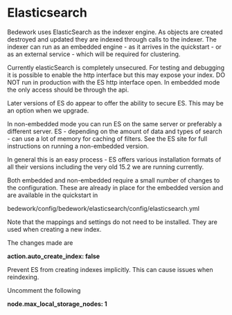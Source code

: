 # Elasticsearch 
Bedework uses ElasticSearch as the indexer engine. As objects are created destroyed and updated they are indexed through calls to the indexer. The indexer can run as an embedded engine - as it arrives in the quickstart - or as an external service - which will be required for clustering.

Currently elasticSearch is completely unsecured. For testing and debugging it is possible to enable the http interface but this may expose your index. DO NOT run in production with the ES http interface open. In embedded mode the only access should be through the api.

Later versions of ES do appear to offer the ability to secure ES. This may be an option when we upgrade.

In non-embedded mode you can run ES on the same server or preferably a different server. ES - depending on the amount of data and types of search - can use a lot of memory for caching of filters. See the ES site for full instructions on running a non-embedded version.

In general this is an easy process - ES offers various installation formats of all their versions including the very old 15.2 we are running currently.

Both embedded and non-embedded require a small number of changes to the configuration. These are already in place for the embedded version and are available in the quickstart in

bedework/config/bedework/elasticsearch/config/elasticsearch.yml

Note that the mappings and settings do not need to be installed. They are used when creating a new index.

The changes made are

**action.auto_create_index: false**

Prevent ES from creating indexes implicitly. This can cause issues when reindexing.

Uncomment the following

**node.max_local_storage_nodes: 1**
